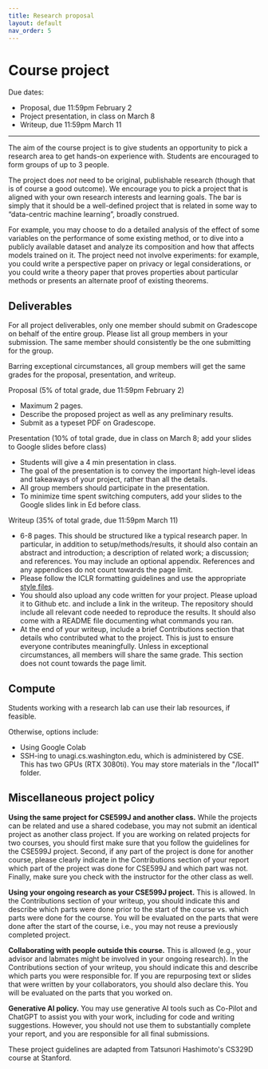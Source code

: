 ```yaml
---
title: Research proposal
layout: default
nav_order: 5
---
```


# Course project

Due dates:
- Proposal, due 11:59pm February 2
- Project presentation, in class on March 8
- Writeup, due 11:59pm March 11

* * *

The aim of the course project is to give students an opportunity to pick a research area to get hands-on experience with. Students are encouraged to form groups of up to 3 people.

The project does *not* need to be original, publishable research (though that is of course a good outcome). We encourage you to pick a project that is aligned with your own research interests and learning goals. The bar is simply that it should be a well-defined project that is related in some way to “data-centric machine learning”, broadly construed.

For example, you may choose to do a detailed analysis of the effect of some variables on the performance of some existing method, or to dive into a publicly available dataset and analyze its composition and how that affects models trained on it. The project need not involve experiments: for example, you could write a perspective paper on privacy or legal considerations, or you could write a theory paper that proves properties about particular methods or presents an alternate proof of existing theorems.


## Deliverables

For all project deliverables, only one member should submit on Gradescope on behalf of the entire group. Please list all group members in your submission. The same member should consistently be the one submitting for the group.

Barring exceptional circumstances, all group members will get the same grades for the proposal, presentation, and writeup.

Proposal (5% of total grade, due 11:59pm February 2)
- Maximum 2 pages.
- Describe the proposed project as well as any preliminary results.
- Submit as a typeset PDF on Gradescope.

Presentation (10% of total grade, due in class on March 8; add your slides to Google slides before class)
- Students will give a 4 min presentation in class.
- The goal of the presentation is to convey the important high-level ideas and takeaways of your project, rather than all the details.
- All group members should participate in the presentation.
- To minimize time spent switching computers, add your slides to the Google slides link in Ed before class.

Writeup (35% of total grade, due 11:59pm March 11)
- 6-8 pages. This should be structured like a typical research paper. In particular, in addition to setup/methods/results, it should also contain an abstract and introduction; a description of related work; a discussion; and references. You may include an optional appendix. References and any appendices do not count towards the page limit.
- Please follow the ICLR formatting guidelines and use the appropriate [style files](https://github.com/ICLR/Master-Template/raw/master/iclr2023.zip).
- You should also upload any code written for your project. Please upload it to Github etc. and include a link in the writeup. The repository should include all relevant code needed to reproduce the results. It should also come with a README file documenting what commands you ran.
- At the end of your writeup, include a brief Contributions section that details who contributed what to the project. This is just to ensure everyone contributes meaningfully. Unless in exceptional circumstances, all members will share the same grade. This section does not count towards the page limit.


## Compute

Students working with a research lab can use their lab resources, if feasible.

Otherwise, options include:
- Using Google Colab
- SSH-ing to unagi.cs.washington.edu, which is administered by CSE. This has two GPUs (RTX 3080ti). You may store materials in the "/local1" folder.



## Miscellaneous project policy

**Using the same project for CSE599J and another class.** While the projects can be related and use a shared codebase, you may not submit an identical project as another class project. If you are working on related projects for two courses, you should first make sure that you follow the guidelines for the CSE599J project. Second, if any part of the project is done for another course, please clearly indicate in the Contributions section of your report which part of the project was done for CSE599J and which part was not. Finally, make sure you check with the instructor for the other class as well.

**Using your ongoing research as your CSE599J project.** This is allowed. In the Contributions section of your writeup, you should indicate this and describe which parts were done prior to the start of the course vs. which parts were done for the course. You will be evaluated on the parts that were done after the start of the course, i.e., you may not reuse a previously completed project.

**Collaborating with people outside this course.** This is allowed (e.g., your advisor and labmates might be involved in your ongoing research). In the Contributions section of your writeup, you should indicate this and describe which parts you were responsible for. If you are repurposing text or slides that were written by your collaborators, you should also declare this. You will be evaluated on the parts that you worked on.

**Generative AI policy.** You may use generative AI tools such as Co-Pilot and ChatGPT to assist you with your work, including for code and writing suggestions. However, you should not use them to substantially complete your report, and you are responsible for all final submissions.


These project guidelines are adapted from Tatsunori Hashimoto's CS329D course at Stanford.
